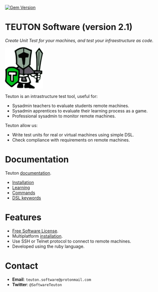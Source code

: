 
[![Gem Version](https://badge.fury.io/rb/teuton.svg)](https://badge.fury.io/rb/teuton)

# TEUTON Software (version 2.1)

_Create Unit Test for your machines, and
test your infraestructure as code._

![logo](./docs/images/logo.png)

Teuton is an intrastructure test tool, useful for:
* Sysadmin teachers to evaluate students remote machines.
* Sysadmin apprentices to evaluate their learning process as a game.
* Professional sysadmin to monitor remote machines.

Teuton allow us:
* Write test units for real or virtual machines using simple DSL.
* Check compliance with requirements on remote machines.

# Documentation

Teuton [documentation](https://github.com/teuton-software/teuton/tree/devel/docs).

* [Installation](docs/install/install.md)
* [Learning](docs/learn/README.md)
* [Commands](docs/commands/commands.md)
* [DSL keywords](docs/dsl/keywords.md)

# Features

* [Free Software License](LICENSE).
* Multiplatform [installation](https://github.com/teuton-software/teuton/blob/devel/docs/install/install.md).
* Use SSH or Telnet protocol to connect to remote machines.
* Developed using the ruby language.

# Contact

* **Email**: `teuton.software@protonmail.com`
* **Twitter**: `@SoftwareTeuton`
